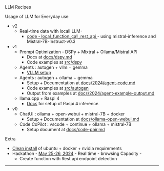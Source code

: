 LLM Recipes

Usage of LLM for Everyday use

- v2
    - Real-time data with locall LLM-  
        - [code - local_function_call_rest_api ](https://github.com/slabstech/llm-recipes/blob/main/src/mistral/local_function_call_rest_api.ipynb) - using mistral-inference and Mistral-7B-Instruct-v0.3
- v1
    - Prompt Optimization - DSPy + Mixtral + Ollama/Mistral API
        - Docs at [docs/dspy.md](https://github.com/slabstech/llm-recipes/blob/main/docs/dspy.md)
        - Code examples at [src/dspy](https://github.com/slabstech/llm-recipes/tree/main/src/dspy)
    - Agents : autogen + vllm + gemma
        - [VLLM setup](https://github.com/slabstech/llm-recipes/blob/main/docs/vllm.md) 
    - Agents : autogen + ollama + gemma
        - Setup + Documentation at [docs/2024/agent-code.md](https://github.com/slabstech/llm-recipes/blob/main/docs/2024/agent-code.md) 
        - Code examples at [src/autogen](https://github.com/slabstech/llm-recipes/tree/main/src/autogen)
        - Output from examples at [docs/2024/agent-example-output.md](https://github.com/slabstech/llm-recipes/blob/main/docs/2024/agent-example-output.md)
    - llama.cpp + Raspi 4
        - [Docs](https://github.com/slabstech/llm-recipes/blob/main/docs/llama-cpp.md) for setup of Raspi 4 inference. 
- v0
    - ChatUI  : ollama + open-webui + mistral-7B + docker
        - Setup + Documentation at [docs/ollama-open-webui.md](https://github.com/slabstech/llm-recipes/blob/main/docs/ollama-open-webui.md)
    - Code CoPilot : vscode + continue + ollama + mistral-7B
        - Setup document at [docs/code-pair.md](https://github.com/slabstech/llm-recipes/blob/main/docs/code-pair.md)

Extra 
 - [Clean install](https://github.com/slabstech/llm-recipes/blob/main/docs/clean-ubuntu-setup.md) of ubuntu + docker + nvidia requirements
- Hackathon - [May 25-26, 2024](docs/2024/hackathon-may-2024.md) - Real time - browsing Capacity  - 
    -   Create function with Rest api endpoint detection 

---
